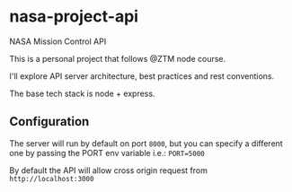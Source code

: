 # nasa-project-api

NASA Mission Control API

This is a personal project that follows @ZTM node course.

I'll explore API server architecture, best practices and rest conventions.

The base tech stack is node + express.

## Configuration

The server will run by default on port `8000`, but you can specify a different one by passing the PORT env variable i.e.: `PORT=5000`

By default the API will allow cross origin request from `http://localhost:3000`
